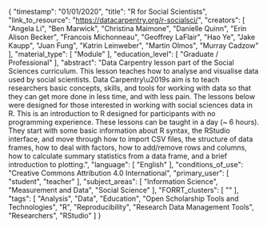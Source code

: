 {
    "timestamp": "01/01/2020",
    "title": "R for Social Scientists",
    "link_to_resource": "https://datacarpentry.org/r-socialsci/",
    "creators": [
        "Angela Li",
        "Ben Marwick",
        "Christina Maimone",
        "Danielle Quinn",
        "Erin Alison Becker",
        "Francois Michonneau",
        "Geoffrey LaFlair",
        "Hao Ye",
        "Jake Kaupp",
        "Juan Fung",
        "Katrin Leinweber",
        "Martin Olmos",
        "Murray Cadzow"
    ],
    "material_type": [
        "Module"
    ],
    "education_level": [
        "Graduate / Professional"
    ],
    "abstract": "Data Carpentry lesson part of the Social Sciences curriculum. This lesson teaches how to analyse and visualise data used by social scientists. Data Carpentry\u2019s aim is to teach researchers basic concepts, skills, and tools for working with data so that they can get more done in less time, and with less pain. The lessons below were designed for those interested in working with social sciences data in R. This is an introduction to R designed for participants with no programming experience. These lessons can be taught in a day (~ 6 hours). They start with some basic information about R syntax, the RStudio interface, and move through how to import CSV files, the structure of data frames, how to deal with factors, how to add/remove rows and columns, how to calculate summary statistics from a data frame, and a brief introduction to plotting.",
    "language": [
        "English"
    ],
    "conditions_of_use": "Creative Commons Attribution 4.0 International",
    "primary_user": [
        "student",
        "teacher"
    ],
    "subject_areas": [
        "Information Science",
        "Measurement and Data",
        "Social Science"
    ],
    "FORRT_clusters": [
        ""
    ],
    "tags": [
        "Analysis",
        "Data",
        "Education",
        "Open Scholarship Tools and Technologies",
        "R",
        "Reproducibility",
        "Research Data Management Tools",
        "Researchers",
        "RStudio"
    ]
}